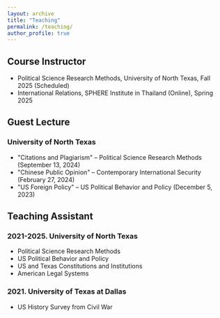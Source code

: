 ```yaml
---
layout: archive
title: "Teaching"
permalink: /teaching/
author_profile: true
---
```


## Course Instructor
- Political Science Research Methods, University of North Texas, Fall 2025 (Scheduled)
- International Relations, SPHERE Institute in Thailand (Online), Spring 2025

## Guest Lecture

### University of North Texas
- "Citations and Plagiarism" – Political Science Research Methods (September 13, 2024)
- "Chinese Public Opinion" – Contemporary International Security (February 27, 2024)
- "US Foreign Policy" – US Political Behavior and Policy (December 5, 2023)

## Teaching Assistant

### 2021-2025. University of North Texas
- Political Science Research Methods
- US Political Behavior and Policy
- US and Texas Constitutions and Institutions
- American Legal Systems

### 2021. University of Texas at Dallas
- US History Survey from Civil War
